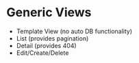 
Generic Views
=============

<ul>
    <li class="fragment">
        Template View (no auto DB functionality)
    </li>
    <li class="fragment">
        List (provides pagination)
    </li>
    <li class="fragment">
        Detail (provides 404)
    </li>
    <li class="fragment">
        Edit/Create/Delete
    </li>
</ul>
